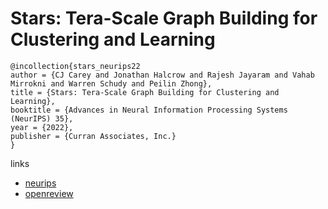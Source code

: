 # Stars: Tera-Scale Graph Building for Clustering and Learning

```
@incollection{stars_neurips22
author = {CJ Carey and Jonathan Halcrow and Rajesh Jayaram and Vahab Mirrokni and Warren Schudy and Peilin Zhong},
title = {Stars: Tera-Scale Graph Building for Clustering and Learning},
booktitle = {Advances in Neural Information Processing Systems (NeurIPS) 35},
year = {2022},
publisher = {Curran Associates, Inc.}
}
```

links
- [neurips](https://nips.cc/Conferences/2022/Schedule?showEvent=53141)
- [openreview](https://openreview.net/forum?id=q5h7Ywx-sS)
